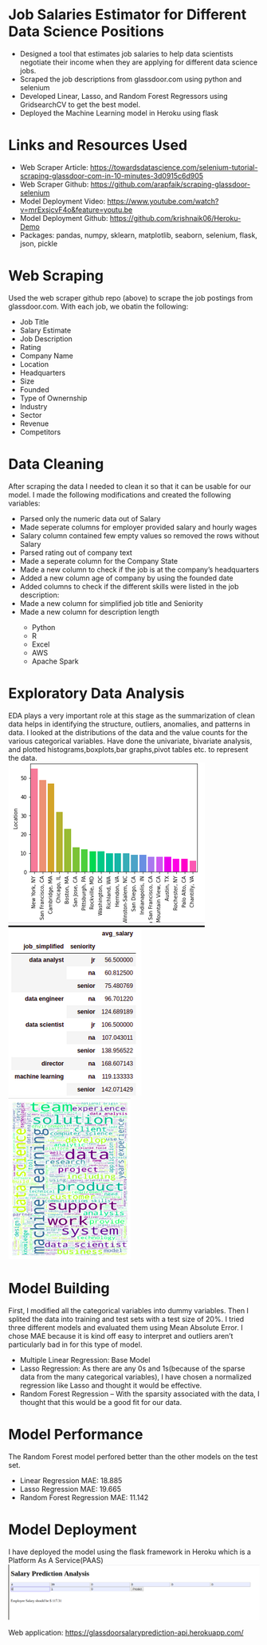 # Job Salaries Estimator for Different Data Science Positions
<ul>
    <li>Designed a tool that estimates job salaries to help data scientists negotiate their income when they are applying for different data science jobs.</li>
    <li>Scraped the job descriptions from glassdoor.com using python and selenium</li>
    <li>Developed Linear, Lasso, and Random Forest Regressors using GridsearchCV to get the best model.</li>
    <li>Deployed the Machine Learning model in Heroku using flask</li>
</ul>

# Links and Resources Used
<ul>
    <li>Web Scraper Article: <a href="https://towardsdatascience.com/selenium-tutorial-scraping-glassdoor-com-in-10-minutes-3d0915c6d905">https://towardsdatascience.com/selenium-tutorial-scraping-glassdoor-com-in-10-minutes-3d0915c6d905</a></li>
    <li>Web Scraper Github: <a href="https://github.com/arapfaik/scraping-glassdoor-selenium">https://github.com/arapfaik/scraping-glassdoor-selenium</a></li>
    <li>Model Deployment Video: <a href="https://www.youtube.com/watch?v=mrExsjcvF4o&feature=youtu.be">https://www.youtube.com/watch?v=mrExsjcvF4o&feature=youtu.be</a></li>
    <li>Model Deployment Github: <a href="https://github.com/krishnaik06/Heroku-Demo">https://github.com/krishnaik06/Heroku-Demo</a></li>
    <li>Packages: pandas, numpy, sklearn, matplotlib, seaborn, selenium, flask, json, pickle</li>
</ul>

# Web Scraping
Used the web scraper github repo (above) to scrape the job postings from glassdoor.com. With each job, we obatin the following:   
<ul>
    <li>Job Title</li>
    <li>Salary Estimate</li>
    <li>Job Description</li>
    <li>Rating</li>
    <li>Company Name</li>
    <li>Location</li>
    <li>Headquarters</li>
    <li>Size</li>
    <li>Founded</li>
    <li>Type of Ownernship</li>
    <li>Industry</li>
    <li>Sector</li>
    <li>Revenue</li>
    <li>Competitors</li>
</ul>

# Data Cleaning
After scraping the data I needed to clean it so that it can be usable for our model. I made the following modifications and created the following variables:
<ul>
    <li>Parsed only the numeric data out of Salary</li>
    <li>Made seperate columns for employer provided salary and hourly wages</li>
    <li>Salary column contained few empty values so removed the rows without Salary</li>
    <li>Parsed rating out of company text</li>
    <li>Made a seperate column for the Company State</li>
    <li>Made a new column to check if the job is at the company’s headquarters</li>
    <li>Added a new column age of company by using the founded date</li>
    <li>Added columns to check if the different skills were listed in the job description:</li>
    <li>Made a new column for simplified job title and Seniority</li>
    <li>Made a new column for description length</li>
    <ul style="list-style-type:circle">
         <li>Python</li>
         <li>R</li>
         <li>Excel</li>
         <li>AWS</li>
         <li>Apache Spark</li>
    </ul>
</ul>

# Exploratory Data Analysis
EDA plays a very important role at this stage as the summarization of clean data helps in identifying the structure, outliers, anomalies, and patterns in data. I looked at the distributions of the data and the value counts for the various categorical variables. Have done the univariate, bivariate analysis, and plotted histograms,boxplots,bar graphs,pivot tables etc. to represent the data. <br/>
![](images/location.png)   ![](images/job_simplified.png) <br/>
![](images/word_cloud.png)

# Model Building

First, I modified all the categorical variables into dummy variables. Then I splited the data into training and test sets with a test size of 20%. I tried three different models and evaluated them using Mean Absolute Error. I chose MAE because it is kind off easy to interpret and outliers aren’t particularly bad in for this type of model.
<ul>
    <li>Multiple Linear Regression: Base Model</li>
    <li>Lasso Regression: As there are any 0s and 1s(because of the sparse data from the many categorical variables), I have chosen a normalized regression like Lasso and thought it would be effective.</li>
    <li>Random Forest Regression – With the sparsity associated with the data, I thought that this would be a good fit for our data.</li>
</ul>

# Model Performance
The Random Forest model perfored better than the other models on the test set.
<ul>
    <li>Linear Regression MAE: 18.885</li>
    <li>Lasso Regression MAE: 19.665</li>
    <li>Random Forest Regression MAE: 11.142</li>
</ul>

# Model Deployment
I have deployed the model using the flask framework in Heroku which is a Platform As A Service(PAAS) 
![](images/salary_prediction.png)

Web application: <a href="https://glassdoorsalaryprediction-api.herokuapp.com/">https://glassdoorsalaryprediction-api.herokuapp.com/</a>

